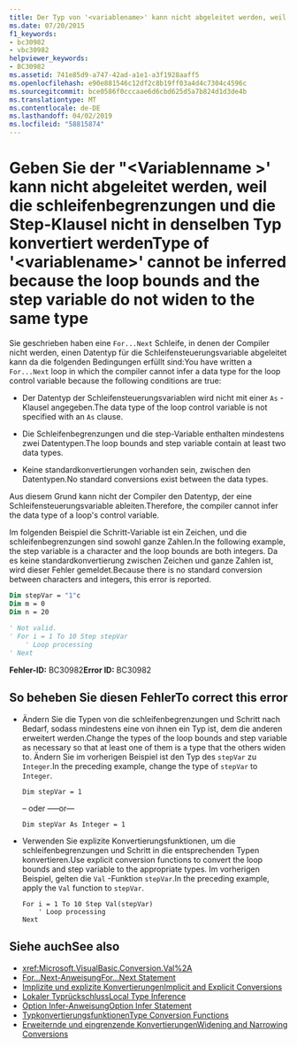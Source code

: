 ```yaml
---
title: Der Typ von '<variablename>' kann nicht abgeleitet werden, weil die Schleifenbegrenzungen und die step-Klausel nicht in denselben Typ konvertiert werden
ms.date: 07/20/2015
f1_keywords:
- bc30982
- vbc30982
helpviewer_keywords:
- BC30982
ms.assetid: 741e85d9-a747-42ad-a1e1-a3f1928aaff5
ms.openlocfilehash: e90e881546c12df2c8b19ff03a4d4c7304c4596c
ms.sourcegitcommit: bce0586f0cccaae6d6cbd625d5a7b824d1d3de4b
ms.translationtype: MT
ms.contentlocale: de-DE
ms.lasthandoff: 04/02/2019
ms.locfileid: "58815874"
---
```

# <a name="type-of-variablename-cannot-be-inferred-because-the-loop-bounds-and-the-step-variable-do-not-widen-to-the-same-type"></a><span data-ttu-id="e4192-102">Geben Sie der "\<Variablenname >' kann nicht abgeleitet werden, weil die schleifenbegrenzungen und die Step-Klausel nicht in denselben Typ konvertiert werden</span><span class="sxs-lookup"><span data-stu-id="e4192-102">Type of '\<variablename>' cannot be inferred because the loop bounds and the step variable do not widen to the same type</span></span>
<span data-ttu-id="e4192-103">Sie geschrieben haben eine `For...Next` Schleife, in denen der Compiler nicht werden, einen Datentyp für die Schleifensteuerungsvariable abgeleitet kann da die folgenden Bedingungen erfüllt sind:</span><span class="sxs-lookup"><span data-stu-id="e4192-103">You have written a `For...Next` loop in which the compiler cannot infer a data type for the loop control variable because the following conditions are true:</span></span>  
  
-   <span data-ttu-id="e4192-104">Der Datentyp der Schleifensteuerungsvariablen wird nicht mit einer `As` -Klausel angegeben.</span><span class="sxs-lookup"><span data-stu-id="e4192-104">The data type of the loop control variable is not specified with an `As` clause.</span></span>  
  
-   <span data-ttu-id="e4192-105">Die Schleifenbegrenzungen und die step-Variable enthalten mindestens zwei Datentypen.</span><span class="sxs-lookup"><span data-stu-id="e4192-105">The loop bounds and step variable contain at least two data types.</span></span>  
  
-   <span data-ttu-id="e4192-106">Keine standardkonvertierungen vorhanden sein, zwischen den Datentypen.</span><span class="sxs-lookup"><span data-stu-id="e4192-106">No standard conversions exist between the data types.</span></span>  
  
 <span data-ttu-id="e4192-107">Aus diesem Grund kann nicht der Compiler den Datentyp, der eine Schleifensteuerungsvariable ableiten.</span><span class="sxs-lookup"><span data-stu-id="e4192-107">Therefore, the compiler cannot infer the data type of a loop's control variable.</span></span>  
  
 <span data-ttu-id="e4192-108">Im folgenden Beispiel die Schritt-Variable ist ein Zeichen, und die schleifenbegrenzungen sind sowohl ganze Zahlen.</span><span class="sxs-lookup"><span data-stu-id="e4192-108">In the following example, the step variable is a character and the loop bounds are both integers.</span></span> <span data-ttu-id="e4192-109">Da es keine standardkonvertierung zwischen Zeichen und ganze Zahlen ist, wird dieser Fehler gemeldet.</span><span class="sxs-lookup"><span data-stu-id="e4192-109">Because there is no standard conversion between characters and integers, this error is reported.</span></span>  
  
```vb  
Dim stepVar = "1"c  
Dim m = 0  
Dim n = 20  
  
' Not valid.  
' For i = 1 To 10 Step stepVar  
    ' Loop processing  
' Next  
```  
  
 <span data-ttu-id="e4192-110">**Fehler-ID:** BC30982</span><span class="sxs-lookup"><span data-stu-id="e4192-110">**Error ID:** BC30982</span></span>  
  
## <a name="to-correct-this-error"></a><span data-ttu-id="e4192-111">So beheben Sie diesen Fehler</span><span class="sxs-lookup"><span data-stu-id="e4192-111">To correct this error</span></span>  
  
-   <span data-ttu-id="e4192-112">Ändern Sie die Typen von die schleifenbegrenzungen und Schritt nach Bedarf, sodass mindestens eine von ihnen ein Typ ist, dem die anderen erweitert werden.</span><span class="sxs-lookup"><span data-stu-id="e4192-112">Change the types of the loop bounds and step variable as necessary so that at least one of them is a type that the others widen to.</span></span> <span data-ttu-id="e4192-113">Ändern Sie im vorherigen Beispiel ist den Typ des `stepVar` zu `Integer`.</span><span class="sxs-lookup"><span data-stu-id="e4192-113">In the preceding example, change the type of `stepVar` to `Integer`.</span></span>  
  
    ```  
    Dim stepVar = 1  
    ```  
  
     <span data-ttu-id="e4192-114">– oder –</span><span class="sxs-lookup"><span data-stu-id="e4192-114">—or—</span></span>  
  
    ```  
    Dim stepVar As Integer = 1  
    ```  
  
-   <span data-ttu-id="e4192-115">Verwenden Sie explizite Konvertierungsfunktionen, um die schleifenbegrenzungen und Schritt in die entsprechenden Typen konvertieren.</span><span class="sxs-lookup"><span data-stu-id="e4192-115">Use explicit conversion functions to convert the loop bounds and step variable to the appropriate types.</span></span> <span data-ttu-id="e4192-116">Im vorherigen Beispiel, gelten die `Val` -Funktion `stepVar`.</span><span class="sxs-lookup"><span data-stu-id="e4192-116">In the preceding example, apply the `Val` function to `stepVar`.</span></span>  
  
    ```  
    For i = 1 To 10 Step Val(stepVar)  
        ' Loop processing  
    Next  
    ```  
  
## <a name="see-also"></a><span data-ttu-id="e4192-117">Siehe auch</span><span class="sxs-lookup"><span data-stu-id="e4192-117">See also</span></span>

- <xref:Microsoft.VisualBasic.Conversion.Val%2A>
- [<span data-ttu-id="e4192-118">For...Next-Anweisung</span><span class="sxs-lookup"><span data-stu-id="e4192-118">For...Next Statement</span></span>](../../../visual-basic/language-reference/statements/for-next-statement.md)
- [<span data-ttu-id="e4192-119">Implizite und explizite Konvertierungen</span><span class="sxs-lookup"><span data-stu-id="e4192-119">Implicit and Explicit Conversions</span></span>](../../../visual-basic/programming-guide/language-features/data-types/implicit-and-explicit-conversions.md)
- [<span data-ttu-id="e4192-120">Lokaler Typrückschluss</span><span class="sxs-lookup"><span data-stu-id="e4192-120">Local Type Inference</span></span>](../../../visual-basic/programming-guide/language-features/variables/local-type-inference.md)
- [<span data-ttu-id="e4192-121">Option Infer-Anweisung</span><span class="sxs-lookup"><span data-stu-id="e4192-121">Option Infer Statement</span></span>](../../../visual-basic/language-reference/statements/option-infer-statement.md)
- [<span data-ttu-id="e4192-122">Typkonvertierungsfunktionen</span><span class="sxs-lookup"><span data-stu-id="e4192-122">Type Conversion Functions</span></span>](../../../visual-basic/language-reference/functions/type-conversion-functions.md)
- [<span data-ttu-id="e4192-123">Erweiternde und eingrenzende Konvertierungen</span><span class="sxs-lookup"><span data-stu-id="e4192-123">Widening and Narrowing Conversions</span></span>](../../../visual-basic/programming-guide/language-features/data-types/widening-and-narrowing-conversions.md)
